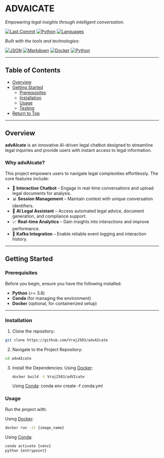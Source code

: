 # ADVAICATE

*Empowering legal insights through intelligent conversation.*

[![Last Commit](https://img.shields.io/github/last-commit/Vraj2503/advAIcate?label=last%20commit)]() 
[![Python](https://img.shields.io/badge/python-100%25-blue)]() 
[![Languages](https://img.shields.io/github/languages/count/Vraj2503/advAIcate)]()

_Built with the tools and technologies:_

[![JSON](https://img.shields.io/badge/JSON-automated-lightgrey)]() 
[![Markdown](https://img.shields.io/badge/Markdown-formatted-lightgrey)]() 
[![Docker](https://img.shields.io/badge/Docker-enabled-blue)]() 
[![Python](https://img.shields.io/badge/Python-core-blue)]()

---

## Table of Contents

- [Overview](#overview)
- [Getting Started](#getting-started)
  - [Prerequisites](#prerequisites)
  - [Installation](#installation)
  - [Usage](#usage)
  - [Testing](#testing)
- [Return to Top](#return-to-top)

---

## Overview

**advAIcate** is an innovative AI-driven legal chatbot designed to streamline legal inquiries and provide users with instant access to legal information.

### Why advAIcate?

This project empowers users to navigate legal complexities effortlessly. The core features include:

- 🤖 **Interactive Chatbot** – Engage in real-time conversations and upload legal documents for analysis.
- 📊 **Session Management** – Maintain context with unique conversation identifiers.
- 📑 **AI Legal Assistant** – Access automated legal advice, document generation, and compliance support.
- 📈 **Real-time Analytics** – Gain insights into interactions and improve performance.
- 🔐 **Kafka Integration** – Enable reliable event logging and interaction history.

---

## Getting Started

### Prerequisites

Before you begin, ensure you have the following installed:

- **Python** (>= 3.8)
- **Conda** (for managing the environment)
- **Docker** (optional, for containerized setup)

---

### Installation

1. Clone the repository:

```bash
git clone https://github.com/Vraj2503/advAIcate
```

2. Navigate to the Project Repository:

```bash
cd advAIcate
```

3. Install the Dependencies:
   Using [Docker](https://www.docker.com/):
   ```bash
   docker build -t Vraj2503/adVIcate
   ```
   Using [Conda](https://anaconda.org/anaconda/conda):
   conda env create -f conda.yml

### Usage

Run the project with:

Using [Docker](https://www.docker.com/):
```bash
docker run -it {image_name}
```

Using [Conda](https://anaconda.org/anaconda/conda):
```bash
conda activate {venv}
python {entrypoint}
```
